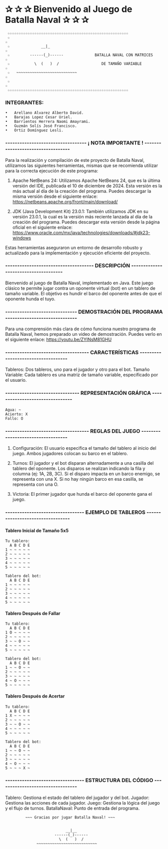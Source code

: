 
# ✰ ✰ ✰  Bienvenido al Juego de Batalla Naval   ✰ ✰ ✰ 
```
 ☆☆☆☆☆☆☆☆☆☆☆☆☆☆☆☆☆☆☆☆☆☆☆☆☆☆☆☆☆☆☆☆☆☆☆☆☆☆☆☆☆☆☆☆☆☆☆☆☆☆☆☆☆☆
 ☆                                                                              ☆
 ☆              __|_                                                            ☆
 ☆         ------(_)------              BATALLA NAVAL CON MATRICES              ☆
 ☆           \  (   )  /                   DE TAMAÑO VARIABLE                   ☆
 ☆   ~~~~~~~~~~~~~~~~~~~~~~~~~~~                                                ☆
 ☆                                                                              ☆
 ☆☆☆☆☆☆☆☆☆☆☆☆☆☆☆☆☆☆☆☆☆☆☆☆☆☆☆☆☆☆☆☆☆☆☆☆☆☆☆☆☆☆☆☆☆☆☆☆☆☆☆☆☆☆
```



### INTEGRANTES:
```
•	Arellano Alvarez Alberto David.
•	Barajas Lopez Cesar Uriel.
•	Barrientos Herrera Naomi Amayrami.
•	Guzmán Solís José Francisco.
•	Ortiz Domínguez Lesli.
```

### ---------------------------------- ¡ NOTA IMPORTANTE ! ----------------------------------

Para la realización y compilación de este proyecto de Batalla Naval, utilizamos las siguientes herramientas, mismas que se recomienda utilizar para la correcta ejecución de este programa:

1. Apache NetBeans 24: Utilizamos Apache NetBeans 24, que es la última versión del IDE, publicada el 10 de diciembre de 2024. Esta versión es la más actual al día de la creación del programa. Puedes descargar la misma versión desde el siguiente enlace: 
https://netbeans.apache.org/front/main/download/

2. JDK (Java Development Kit) 23.0.1: También utilizamos JDK en su versión 23.0.1, la cual es la versión más reciente lanzada al día de la creación del programa. Puedes descargar esta versión desde la página oficial en el siguiente enlace:
https://www.oracle.com/mx/java/technologies/downloads/#jdk23-windows

Estas herramientas aseguraron un entorno de desarrollo robusto y actualizado para la implementación y ejecución eficiente del proyecto.



### ------------------------------------- DESCRIPCIÓN -------------------------------------
Bienvenido al juego de Batalla Naval, implementado en Java. Este juego clásico te permite jugar contra un oponente virtual (bot) en un tablero de tamaño variable. El objetivo es hundir el barco del oponente antes de que el oponente hunda el tuyo.


### ------------------------------ DEMOSTRACIÓN DEL PROGRAMA ------------------------------ 
Para una comprensión más clara de cómo funciona nuestro programa de Batalla Naval, hemos preparado un video de demostración. Puedes verlo en el siguiente enlace:
https://youtu.be/ZYINsM81GHU


### ----------------------------------- CARACTERÍSTICAS -----------------------------------
Tableros: Dos tableros, uno para el jugador y otro para el bot.
Tamaño Variable: Cada tablero es una matriz de tamaño variable, especificado por el usuario.


### ------------------------------- REPRESENTACIÓN GRÁFICA --------------------------------
```
Agua: ~
Acierto: X
Fallo: O
```

### ----------------------------------- REGLAS DEL JUEGO ----------------------------------

1. Configuración:
El usuario especifica el tamaño del tablero al inicio del juego.
Ambos jugadores colocan su barco en el tablero.

2. Turnos:
El jugador y el bot disparan alternadamente a una casilla del tablero del oponente.
Los disparos se realizan indicando la fila y columna (ej: 1A, 2B, 3C).
Si el disparo impacta en un barco enemigo, se representa con una X.
Si no hay ningún barco en esa casilla, se representa con una O.

3. Victoria:
El primer jugador que hunda el barco del oponente gana el juego.


### --------------------------------- EJEMPLO DE TABLEROS ---------------------------------

#### Tablero Inicial de Tamaño 5x5
```
Tu tablero:
  A B C D E
1 ~ ~ ~ ~ ~
2 ~ ~ ~ ~ ~
3 ~ ~ ~ ~ ~
4 ~ ~ ~ ~ ~
5 ~ ~ ~ ~ ~

Tablero del bot:
  A B C D E
1 ~ ~ ~ ~ ~
2 ~ ~ ~ ~ ~
3 ~ ~ ~ ~ ~
4 ~ ~ ~ ~ ~
5 ~ ~ ~ ~ ~
```
#### Tablero Después de Fallar
```
Tu tablero:
  A B C D E
1 O ~ ~ ~ ~
2 ~ ~ ~ ~ ~
3 ~ ~ O ~ ~
4 ~ ~ ~ ~ ~
5 ~ ~ ~ ~ ~

Tablero del bot:
  A B C D E
1 ~ ~ O ~ ~
2 ~ ~ ~ ~ ~
3 ~ ~ ~ ~ ~
4 ~ O ~ ~ ~
5 ~ ~ ~ ~ ~
```
#### Tablero Después de Acertar
```
Tu tablero:
  A B C D E
1 X ~ ~ ~ ~
2 ~ ~ ~ ~ ~
3 ~ ~ O ~ ~
4 ~ ~ ~ ~ ~
5 ~ ~ ~ ~ ~

Tablero del bot:
  A B C D E
1 ~ ~ O ~ ~
2 ~ ~ ~ ~ ~
3 ~ ~ ~ ~ ~
4 ~ O ~ ~ ~
5 ~ ~ ~ X ~

```



### --------------------------------- ESTRUCTURA DEL CÓDIGO ---------------------------------

Tablero: Gestiona el estado del tablero del jugador y del bot.
Jugador: Gestiona las acciones de cada jugador.
Juego: Gestiona la lógica del juego y el flujo de turnos.
BatallaNaval: Punto de entrada del programa.




```
         ~~~ Gracias por jugar Batalla Naval! ~~~


                           __|__         
                      ------(_)------     
                        \  (   )  /      
              ~~~~~~~~~~~~~~~~~~~~~~~~~~~  
```
